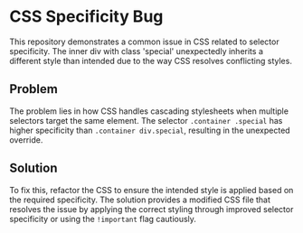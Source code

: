 # CSS Specificity Bug

This repository demonstrates a common issue in CSS related to selector specificity.  The inner div with class 'special' unexpectedly inherits a different style than intended due to the way CSS resolves conflicting styles.

## Problem

The problem lies in how CSS handles cascading stylesheets when multiple selectors target the same element. The selector `.container .special` has higher specificity than `.container div.special`, resulting in the unexpected override.

## Solution

To fix this, refactor the CSS to ensure the intended style is applied based on the required specificity.  The solution provides a modified CSS file that resolves the issue by applying the correct styling through improved selector specificity or using the `!important` flag cautiously.